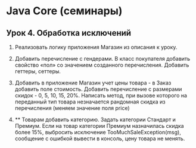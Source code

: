 # Java Core (семинары)
## Урок 4. Обработка исключений
1. Реализовать логику приложения Магазин из описания к уроку.

2. Добавить перечисление с гендерами. В класс покупателя добавить свойство «пол» со значением созданного перечисления. Добавить геттеры, сеттеры.

3. Добавить в приложение Магазин учет цены товара - в Заказ добавить поле стоимость. Добавить перечисление с размерами скидок - 0, 5, 10, 15, 20%.
Написать метод, при вызове которого на переданный тип товара незначается рандомная скидка из перечисления (меняем значение поля price)

4. ** Товарам добавить категорию. Задать категории Стандарт и Премиум. Если на товар категории Премиум назначилась скидка более 15%, выбросить исключение TooMuchSaleException(msg), сообщение с ошибкой вывести в консоль, цену товара не менять.
